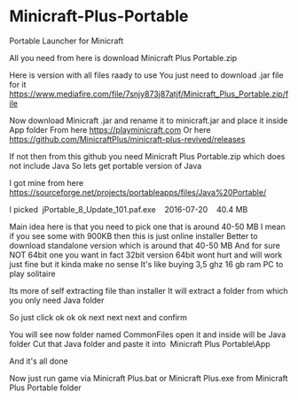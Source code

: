 # Minicraft-Plus-Portable
Portable Launcher for Minicraft

All you need from here is download Minicraft Plus Portable.zip

Here is version with all files raady to use
You just need to download .jar file for it
https://www.mediafire.com/file/7snjy873j87atjf/Minicraft_Plus_Portable.zip/file

Now download Minicraft .jar and rename it to minicraft.jar and place it inside App folder
From here https://playminicraft.com
Or here https://github.com/MinicraftPlus/minicraft-plus-revived/releases


If not then from this github you need Minicraft Plus Portable.zip which does not include Java
So lets get portable version of Java

I got mine from here
https://sourceforge.net/projects/portableapps/files/Java%20Portable/

I picked 
jPortable_8_Update_101.paf.exe    2016-07-20    40.4 MB

Main idea here is that you need to pick one that is around 40-50 MB
I mean if you see some with 900KB then this is just online installer
Better to download standalone version which is around that 40-50 MB
And for sure NOT 64bit one you want in fact 32bit version
64bit wont hurt and will work just fine but it kinda make no sense
It's like buying 3,5 ghz 16 gb ram PC to play solitaire

Its more of self extracting file than installer
It will extract a folder from which you only need Java folder

So just click ok ok ok next next next and confirm

You will see now folder named CommonFiles open it and inside will be Java folder
Cut that Java folder and paste it into 
Minicraft Plus Portable\App

And it's all done

Now just run game via Minicraft Plus.bat or Minicraft Plus.exe from Minicraft Plus Portable folder
